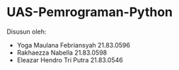 # UAS-Pemrograman-Python
Disusun oleh:
- Yoga Maulana Febriansyah 21.83.0596
- Rakhaezza Nabella 21.83.0598
- Eleazar Hendro Tri Putra 21.83.0546

